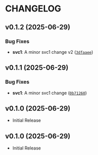 # CHANGELOG

<!-- version list -->

## v0.1.2 (2025-06-29)

### Bug Fixes

- **svc1**: A minor svc1 change v2
  ([`3dfaaee`](https://github.com/asaf/uvws-react/commit/3dfaaee29c7c1fbdd4037a877d9566d287922dca))


## v0.1.1 (2025-06-29)

### Bug Fixes

- **svc1**: A minor svc1 change
  ([`0b71260`](https://github.com/asaf/uvws-react/commit/0b71260a59ad29c06c638f68bcb59440cda392a8))


## v0.1.0 (2025-06-29)

- Initial Release

## v0.1.0 (2025-06-29)

- Initial Release
